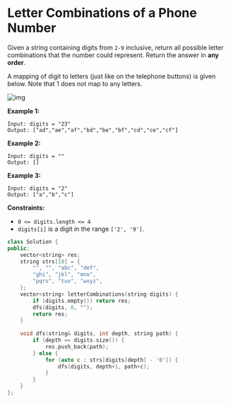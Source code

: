 # Letter Combinations of a Phone Number

Given a string containing digits from `2-9` inclusive, return all possible letter combinations that the number could represent. Return the answer in **any order**.

A mapping of digit to letters (just like on the telephone buttons) is given below. Note that 1 does not map to any letters.

![img](https://upload.wikimedia.org/wikipedia/commons/thumb/7/73/Telephone-keypad2.svg/200px-Telephone-keypad2.svg.png)

 

**Example 1:**

```
Input: digits = "23"
Output: ["ad","ae","af","bd","be","bf","cd","ce","cf"]
```

**Example 2:**

```
Input: digits = ""
Output: []
```

**Example 3:**

```
Input: digits = "2"
Output: ["a","b","c"]
```

 

**Constraints:**

- `0 <= digits.length <= 4`
- `digits[i]` is a digit in the range `['2', '9']`.

```c++
class Solution {
public:
    vector<string> res;
    string strs[10] = {
        "", "", "abc", "def",
        "ghi", "jkl", "mno",
        "pqrs", "tuv", "wxyz",
    };
    vector<string> letterCombinations(string digits) {
        if (digits.empty()) return res;
        dfs(digits, 0, "");
        return res;
    }
    
    void dfs(string& digits, int depth, string path) {
        if (depth == digits.size()) {
            res.push_back(path);
        } else {
            for (auto c : strs[digits[depth] - '0']) {
                dfs(digits, depth+1, path+c);
            }
        }
    }
};
```

